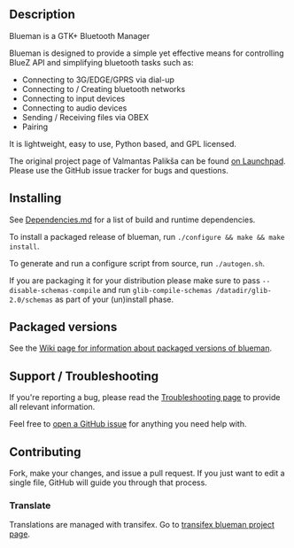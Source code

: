 ## Description

Blueman is a GTK+ Bluetooth Manager

Blueman is designed to provide a simple yet effective means for
controlling BlueZ API and simplifying bluetooth tasks such as:

* Connecting to 3G/EDGE/GPRS via dial-up
* Connecting to / Creating bluetooth networks
* Connecting to input devices
* Connecting to audio devices
* Sending / Receiving files via OBEX
* Pairing

It is lightweight, easy to use, Python based, and GPL licensed.

The original project page of Valmantas Palikša can be found [on Launchpad](https://launchpad.net/blueman).
Please use the GitHub issue tracker for bugs and questions.

## Installing

See [Dependencies.md](Dependencies.md) for a list of build and runtime dependencies.

To install a packaged release of blueman, run `./configure && make && make install`.

To generate and run a configure script from source, run `./autogen.sh`.

If you are packaging it for your distribution please make sure to pass `--disable-schemas-compile` and run `glib-compile-schemas /datadir/glib-2.0/schemas` as part of your (un)install phase.

## Packaged versions

See the [Wiki page for information about packaged versions of blueman](https://github.com/blueman-project/blueman/wiki/Packaged-versions).

## Support / Troubleshooting

If you're reporting a bug, please read the [Troubleshooting page](https://github.com/blueman-project/blueman/wiki/Troubleshooting) to provide all relevant information.

Feel free to [open a GitHub issue](https://github.com/blueman-project/blueman/issues/new) for anything you need help with.

## Contributing

Fork, make your changes, and issue a pull request. If you just want to edit a single file, GitHub will guide you through that process.

### Translate

Translations are managed with transifex.
Go to [transifex blueman project page](https://www.transifex.com/projects/p/MATE/resource/blueman/).
